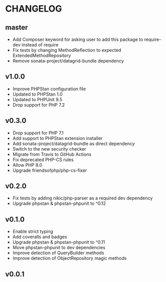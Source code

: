 CHANGELOG
=========

master
------

* Add Composer keyword for asking user to add this package to require-dev instead of require
* Fix tests by changing MethodReflection to expected ExtendedMethodRepository
* Remove sonata-project/datagrid-bundle dependency

v1.0.0
------

* Improve PHPStan configuration file
* Updated to PHPStan 1.0
* Updated to PHPUnit 9.5
* Drop support for PHP 7.2

v0.3.0
------

* Drop support for PHP 7.1
* Add support to PHPStan extension installer
* Add sonata-project/datagrid-bundle as direct dependency
* Switch to the new security checker
* Migrate from Travis to GitHub Actions
* Fix deprecated PHP-CS rules
* Allow PHP 8.0
* Upgrade friendsofphp/php-cs-fixer

v0.2.0
------

* Fix tests by adding nikic/php-parser as a required dev dependency
* Upgrade phpstan & phpstan-phpunit to ^0.12

v0.1.0
------

* Enable strict typing
* Add coveralls and badges
* Upgrade phpstan & phpstan-phpunit to ^0.11
* Move phpstan-phpunit to dev dependencies
* Improve detection of QueryBuilder methods
* Improve detection of ObjectRepository magic methods

v0.0.1
------
